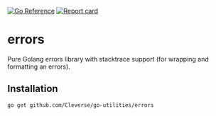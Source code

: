 [![Go Reference](https://pkg.go.dev/badge/github.com/Cleverse/go-utilities/errors.svg)](https://pkg.go.dev/github.com/Cleverse/go-utilities/errors)
[![Report card](https://goreportcard.com/badge/github.com/Cleverse/go-utilities/errors)](https://goreportcard.com/report/github.com/Cleverse/go-utilities/errors)

# errors

Pure Golang errors library with stacktrace support (for wrapping and formatting an errors).

## Installation

```shell
go get github.com/Cleverse/go-utilities/errors
```
